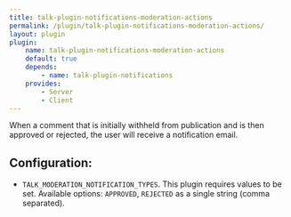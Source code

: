 ```yaml
---
title: talk-plugin-notifications-moderation-actions
permalink: /plugin/talk-plugin-notifications-moderation-actions/
layout: plugin
plugin:
    name: talk-plugin-notifications-moderation-actions
    default: true
    depends:
        - name: talk-plugin-notifications
    provides:
        - Server
        - Client
---
```


When a comment that is initially withheld from publication and is then
approved or rejected, the user will receive a notification email.

## Configuration:

- `TALK_MODERATION_NOTIFICATION_TYPES`. This plugin requires values to be set. Available options: `APPROVED`, `REJECTED` as a single string (comma separated).
